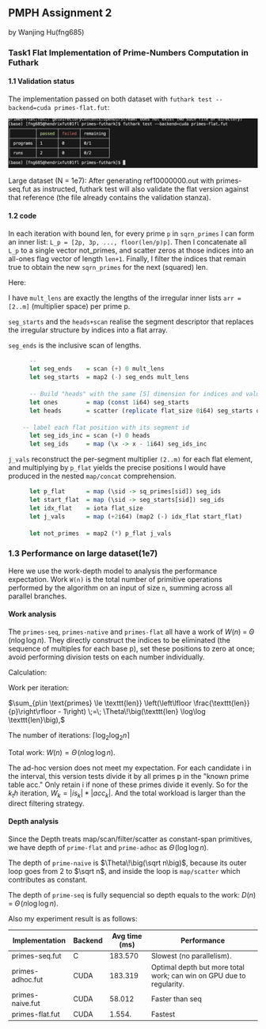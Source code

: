 ## PMPH Assignment 2

by Wanjing Hu(fng685)


### Task1 Flat Implementation of Prime-Numbers Computation in Futhark

#### 1.1 Validation status

The implementation passed on both dataset with `futhark test --backend=cuda primes-flat.fut`:

![alt text](image.png)

Large dataset (N = 1e7): After generating ref10000000.out with primes-seq.fut as instructed, futhark test will also validate the flat version against that reference (the file already contains the validation stanza).

#### 1.2 code

In each iteration with bound len, for every prime `p` in `sqrn_primes` I can form an inner list: `L_p = [2p, 3p, ..., floor(len/p)p]`. Then I concatenate all `L_p` to a single vector not_primes, and scatter zeros at those indices into an all-ones flag vector of length `len+1`. Finally, I filter the indices that remain true to obtain the new `sqrn_primes` for the next (squared) len.

Here:

I have `mult_lens` are exactly the lengths of the irregular inner lists `arr = [2..m]` (multiplier space) per prime p.

`seg_starts` and the `heads+scan` realise the segment descriptor that replaces the irregular structure by indices into a flat array.

`seg_ends` is the inclusive scan of lengths.


```haskell
      -- 
      let seg_ends    = scan (+) 0 mult_lens
      let seg_starts  = map2 (-) seg_ends mult_lens

      -- Build "heads" with the same [S] dimension for indices and values to keep shape certain
      let ones        = map (const 1i64) seg_starts
      let heads       = scatter (replicate flat_size 0i64) seg_starts ones

    -- label each flat position with its segment id
      let seg_ids_inc = scan (+) 0 heads
      let seg_ids     = map (\x -> x - 1i64) seg_ids_inc
```

`j_vals` reconstruct the per-segment multiplier `(2..m)` for each flat element, and multiplying by `p_flat` yields the precise positions I would have produced in the nested `map/concat` comprehension.

```haskell
      let p_flat      = map (\sid -> sq_primes[sid]) seg_ids
      let start_flat  = map (\sid -> seg_starts[sid]) seg_ids
      let idx_flat    = iota flat_size
      let j_vals      = map (+2i64) (map2 (-) idx_flat start_flat)

      let not_primes  = map2 (*) p_flat j_vals
```

### 1.3 Performance on large dataset(1e7)
Here we use the work-depth model to analysis the performance expectation.
Work `W(n)` is the total number of primitive operations performed by the algorithm on an input of size `n`, summing across all parallel branches.

#### Work analysis
The `primes-seq`, `primes-native` and `primes-flat` all have a work of $W(n) \;=\; \Theta\!\big(n \log\log n\big).$ They directly construct the indices to be eliminated (the sequence of multiples for each base p), set these positions to zero at once; avoid performing division tests on each number individually.

Calculation: 

Work per iteration:
  
  $\sum_{p\in \text{primes} \le \texttt{len}}
  \left(\left\lfloor \frac{\texttt{len}}{p}\right\rfloor - 1\right)
  \;=\; \Theta\!\big(\texttt{len} \log\log \texttt{len}\big),$

The number of iterations: $\lceil \log_{2}\log_{2} n \rceil$

Total work: $W(n) = \Theta\!\big(n \log\log n\big).$

The ad-hoc version does not meet my expectation. For each candidate i in the interval, this version tests divide it by all primes p in the "known prime table acc." Only retain i if none of these primes divide it evenly. So for the $k_th$ iteration, $W_k=|is_k|*|acc_k|$. And the total workload is larger than the direct filtering strategy.

#### Depth analysis
Since the Depth treats map/scan/filter/scatter as constant-span primitives, we have depth of `prime-flat` and `prime-adhoc` as $\Theta\!\big(\log\log n\big)$.

The depth of `prime-naive` is $\Theta\!\big(\sqrt n\big)$, because its outer loop goes from 2 to $\sqrt n$, and inside the loop is `map/scatter` which contributes as constant.

The depth of `prime-seq` is fully sequencial so depth equals to the work: $D(n) \;=\; \Theta\!\big(n \log\log n\big).$

Also my experiment result is as follows:

| Implementation   | Backend | Avg time (ms) | Performance      |
| ---------------- | ------- | ------------- | -------------------------------------------------------------------- |
| primes-seq.fut   | C       | 183.570       | Slowest (no parallelism).        |
| primes-adhoc.fut | CUDA    | 183.319       | Optimal depth but more total work; can win on GPU due to regularity. |
| primes-naive.fut | CUDA    | 58.012        | Faster than seq            |
| primes-flat.fut  | CUDA    | 1.554.        | Fastest    |
